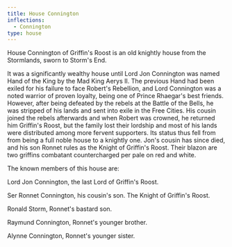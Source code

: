 ```yaml
---
title: House Connington
inflections:
  - Connington
type: house
---
```


House Connington of Griffin's Roost is an old knightly house from the Stormlands, sworn to Storm's End.

It was a significantly wealthy house until Lord Jon Connington was named Hand of the King by the Mad King Aerys II. The previous Hand had been exiled for his failure to face Robert's Rebellion, and Lord Connington was a noted warrior of proven loyalty, being one of Prince Rhaegar's best friends. However, after being defeated by the rebels at the Battle of the Bells, he was stripped of his lands and sent into exile in the Free Cities. His cousin joined the rebels afterwards and when Robert was crowned, he returned him Griffin's Roost, but the family lost their lordship and most of his lands were distributed among more fervent supporters. Its status thus fell from from being a full noble house to a knightly one. Jon's cousin has since died, and his son Ronnet rules as the Knight of Griffin's Roost. Their blazon are two griffins combatant countercharged per pale on red and white.

The known members of this house are:

Lord Jon Connington, the last Lord of Griffin's Roost.

Ser Ronnet Connington, his cousin's son. The Knight of Griffin's Roost.

Ronald Storm, Ronnet's bastard son.

Raymund Connington, Ronnet's younger brother.

Alynne Connington, Ronnet's younger sister.


